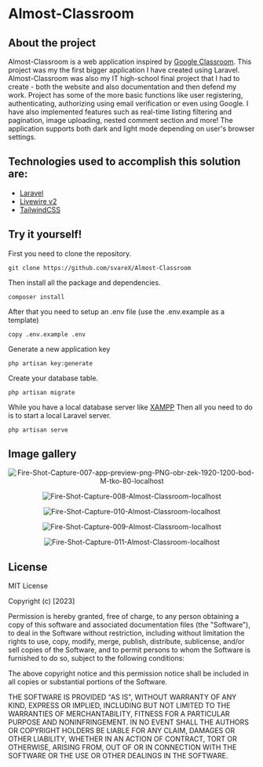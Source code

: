 ﻿
# Almost-Classroom

## About the project 
Almost-Classroom is a web application inspired by [Google Classroom](https://classroom.google.com/). This project was my the first bigger application I have created using Laravel. Almost-Classroom was also my IT high-school final project that I had to create - both the website and also documentation and then defend my work. Project has some of the more basic functions like user registering, authenticating, authorizing using email verification or even using Google. I have also implemented features such as real-time listing filtering and pagination, image uploading, nested comment section and more! The application supports both dark and light mode depending on user's browser settings.


## Technologies used to accomplish this solution are:

 - [Laravel](https://laravel.com/)
 - [Livewire v2](https://laravel-livewire.com/)
 - [TailwindCSS](https://tailwindcss.com/)
 
## Try it yourself!
First you need to clone the repository.

    git clone https://github.com/svareX/Almost-Classroom

Then install all the package and dependencies.

    composer install

After that you need to setup an .env file (use the .env.example as a template)

    copy .env.example .env

Generate a new application key

    php artisan key:generate

Create your database table.

    php artisan migrate


While you have a local database server like [XAMPP](https://www.apachefriends.org/)
Then all you need to do is to start a local Laravel server.

    php artisan serve

## Image gallery

<p align="center">
<img src="https://i.ibb.co/4279gvF/Fire-Shot-Capture-007-app-preview-png-PNG-obr-zek-1920-1200-bod-M-tko-80-localhost.png" alt="Fire-Shot-Capture-007-app-preview-png-PNG-obr-zek-1920-1200-bod-M-tko-80-localhost">
</p>


<p align="center">
<img src="https://i.ibb.co/g7NJBvr/Fire-Shot-Capture-008-Almost-Classroom-localhost.png" alt="Fire-Shot-Capture-008-Almost-Classroom-localhost">
</p>

<p align="center">
<img src="https://i.ibb.co/5R2yNPz/Fire-Shot-Capture-010-Almost-Classroom-localhost.png" alt="Fire-Shot-Capture-010-Almost-Classroom-localhost" >
</p>

<p align="center">
<img src="https://i.ibb.co/gPFVHbs/Fire-Shot-Capture-009-Almost-Classroom-localhost.png" alt="Fire-Shot-Capture-009-Almost-Classroom-localhost" >
</p>

<p align="center">
<img src="https://i.ibb.co/ZHVkj75/Fire-Shot-Capture-011-Almost-Classroom-localhost.png" alt="Fire-Shot-Capture-011-Almost-Classroom-localhost">
</p>

## License
MIT License

Copyright (c) [2023]

Permission is hereby granted, free of charge, to any person obtaining a copy
of this software and associated documentation files (the "Software"), to deal
in the Software without restriction, including without limitation the rights
to use, copy, modify, merge, publish, distribute, sublicense, and/or sell
copies of the Software, and to permit persons to whom the Software is
furnished to do so, subject to the following conditions:

The above copyright notice and this permission notice shall be included in all
copies or substantial portions of the Software.

THE SOFTWARE IS PROVIDED "AS IS", WITHOUT WARRANTY OF ANY KIND, EXPRESS OR
IMPLIED, INCLUDING BUT NOT LIMITED TO THE WARRANTIES OF MERCHANTABILITY,
FITNESS FOR A PARTICULAR PURPOSE AND NONINFRINGEMENT. IN NO EVENT SHALL THE
AUTHORS OR COPYRIGHT HOLDERS BE LIABLE FOR ANY CLAIM, DAMAGES OR OTHER
LIABILITY, WHETHER IN AN ACTION OF CONTRACT, TORT OR OTHERWISE, ARISING FROM,
OUT OF OR IN CONNECTION WITH THE SOFTWARE OR THE USE OR OTHER DEALINGS IN THE
SOFTWARE.
